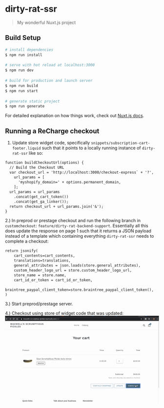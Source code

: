 # dirty-rat-ssr

> My wonderful Nuxt.js project

## Build Setup

``` bash
# install dependencies
$ npm run install

# serve with hot reload at localhost:3000
$ npm run dev

# build for production and launch server
$ npm run build
$ npm run start

# generate static project
$ npm run generate
```

For detailed explanation on how things work, check out [Nuxt.js docs](https://nuxtjs.org).



## Running a ReCharge checkout
1. Update store widget code, specifically `snippets/subscription-cart-footer.liquid` such that it points to a locally running instance of `dirty-rat-ssr` like so:

```
function buildCheckoutUrl(options) {
  // Build the Checkout URL
  var checkout_url = 'http://localhost:3000/checkout-express` + '?',
    url_params = [
      'myshopify_domain=' + options.permanent_domain,
    ];
  url_params = url_params
    .concat(get_cart_token())
    .concat(get_ga_linker());
  return checkout_url + url_params.join('&');
}
```

2.) In preprod or prestage checkout and run the following branch in `customcheckout`: `feature/dirty-rat-backend-support`. Essentially all this does update the response on page 1 such that it returns a JSON payload instead of a template which containing everything `dirty-rat-ssr` needs to complete a checkout:

```
return jsonify(
    cart_contents=cart_contents,
    translations=translations,
    general_attributes = json.loads(store.general_attributes),
    custom_header_logo_url = store.custom_header_logo_url,
    store_name = store.name,
    cart_id_or_token = cart_id_or_token, 
    braintree_paypal_client_token=store.braintree_paypal_client_token(),
)
```

3.) Start preprod/prestage server.

4.) Checkout using store of widget code that was updated: ![](demo.gif)
